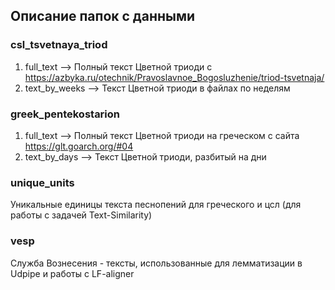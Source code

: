 ## Описание папок с данными

### csl_tsvetnaya_triod
1. full_text --> Полный текст Цветной триоди с https://azbyka.ru/otechnik/Pravoslavnoe_Bogosluzhenie/triod-tsvetnaja/
2. text_by_weeks --> Текст Цветной триоди в файлах по неделям

### greek_pentekostarion
1. full_text --> Полный текст Цветной триоди на греческом с сайта https://glt.goarch.org/#04
2. text_by_days --> Текст Цветной триоди, разбитый на дни

### unique_units
Уникальные единицы текста песнопений для греческого и цсл (для работы с задачей Text-Similarity)

### vesp 
Служба Вознесения - тексты, использованные для лемматизации в Udpipe и работы с LF-aligner
